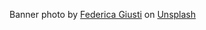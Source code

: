 Banner photo by <a href="https://unsplash.com/@federicagiusti?utm_content=creditCopyText&utm_medium=referral&utm_source=unsplash">Federica Giusti</a> on <a href="https://unsplash.com/photos/white-macbook-on-brown-wooden-surface-OPUvjflUsyo?utm_content=creditCopyText&utm_medium=referral&utm_source=unsplash">Unsplash</a>